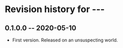 # Revision history for ---

## 0.1.0.0 -- 2020-05-10

* First version. Released on an unsuspecting world.

